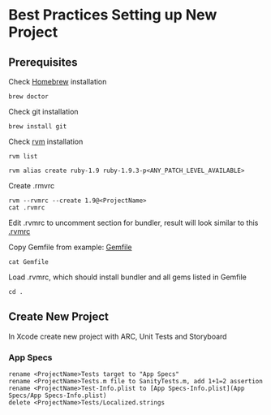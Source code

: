 Best Practices Setting up New Project
==================

Prerequisites
-------------

Check [Homebrew](http://mxcl.github.com/homebrew/) installation

    brew doctor

Check git installation

    brew install git

Check [rvm](https://rvm.io) installation

    rvm list

    rvm alias create ruby-1.9 ruby-1.9.3-p<ANY_PATCH_LEVEL_AVAILABLE>

Create .rmvrc

    rvm --rvmrc --create 1.9@<ProjectName>
    cat .rvmrc
    
Edit .rvmrc to uncomment section for bundler, result will look similar to this [.rvmrc](.rvmrc)

Copy Gemfile from example: [Gemfile](Gemfile)

    cat Gemfile

Load .rvmrc, which should install bundler and all gems listed in Gemfile

    cd .

Create New Project
-------------

In Xcode create new project <ProjectName> with ARC, Unit Tests and Storyboard

### App Specs
    rename <ProjectName>Tests target to "App Specs"
	rename <ProjectName>Tests.m file to SanityTests.m, add 1+1=2 assertion
	rename <ProjectName>Test-Info.plist to [App Specs-Info.plist](App Specs/App Specs-Info.plist)
	delete <ProjectName>Tests/Localized.strings

